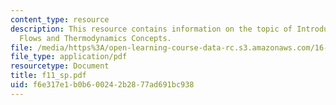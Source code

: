 ```yaml
---
content_type: resource
description: This resource contains information on the topic of Introduction to Compressible
  Flows and Thermodynamics Concepts.
file: /media/https%3A/open-learning-course-data-rc.s3.amazonaws.com/16-01-unified-engineering-i-ii-iii-iv-fall-2005-spring-2006/f6e317e1b0b600242b2877ad691bc938_f11_sp.pdf
file_type: application/pdf
resourcetype: Document
title: f11_sp.pdf
uid: f6e317e1-b0b6-0024-2b28-77ad691bc938
---
```

